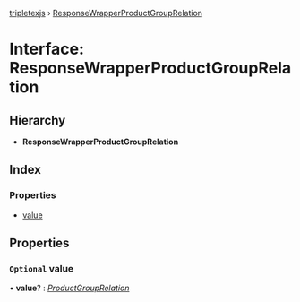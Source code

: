 [tripletexjs](../README.md) › [ResponseWrapperProductGroupRelation](responsewrapperproductgrouprelation.md)

# Interface: ResponseWrapperProductGroupRelation

## Hierarchy

* **ResponseWrapperProductGroupRelation**

## Index

### Properties

* [value](responsewrapperproductgrouprelation.md#optional-value)

## Properties

### `Optional` value

• **value**? : *[ProductGroupRelation](productgrouprelation.md)*

